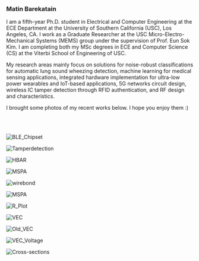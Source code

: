 






### Matin Barekatain

<!--
**matinak95/matinak95** is a ✨ _special_ ✨ repository because its `README.md` (this file) appears on your GitHub profile.

Here are some ideas to get you started:

- 🔭 I’m currently working on ...
- 🌱 I’m currently learning ...
- 👯 I’m looking to collaborate on ...
- 🤔 I’m looking for help with ...
- 💬 Ask me about ...
- 📫 How to reach me: ...
- 😄 Pronouns: ...
- ⚡ Fun fact: ...
-->


I am a fifth-year Ph.D. student in Electrical and Computer Engineering at the ECE Department at the University of Southern California (USC), Los Angeles, CA. 
I work as a Graduate Researcher at the USC Micro-Electro-Mechanical Systems (MEMS) group under the supervision of Prof. Eun Sok Kim. I am completing both my MSc degrees in ECE and Computer Science (CS) at the Viterbi School of Engineering of USC.

My research areas mainly focus on solutions for noise-robust classifications for automatic lung sound wheezing detection, machine learning for medical sensing applications, integrated hardware implementation for ultra-low power wearables and IoT-based applications, 5G networks circuit design, wireless IC tamper detection through RFID authentication, and RF design and characteristics.

I brought some photos of my recent works below. I hope you enjoy them :)

<br/><br/>

![BLE_Chipset](Cypress.jpg)

![Tamperdetection](Device_II.png)


![HBAR](HBAR.jpg)

![MSPA](Mini_Antenna.jpg)

![wirebond](wire-bond.jpg)


![MSPA](Ducks.jpg)


![R_Plot](R_Plot.png)

![VEC](VEC.jpg)


![Old_VEC](VEC_Old.jpg)

![VEC_Voltage](VEC_Voltage.jpg)

![Cross-sections](1.jpg)
